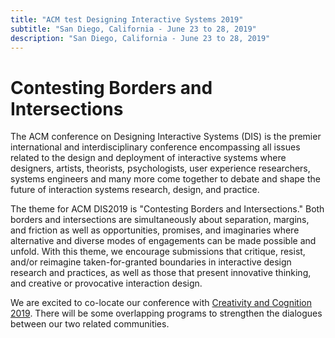 ```yaml
---
title: "ACM test Designing Interactive Systems 2019"
subtitle: "San Diego, California - June 23 to 28, 2019"
description: "San Diego, California - June 23 to 28, 2019"
---
```


# Contesting Borders and Intersections

The ACM conference on Designing Interactive Systems (DIS) is the premier international and interdisciplinary conference encompassing all issues related to the design and deployment of interactive systems where designers, artists, theorists, psychologists, user experience researchers, systems engineers and many more come together to debate and shape the future of interaction systems research, design, and practice.

The theme for ACM DIS2019 is "Contesting Borders and Intersections." Both borders and intersections are simultaneously about separation, margins, and friction as well as opportunities, promises, and imaginaries where alternative and diverse modes of engagements can be made possible and unfold. With this theme, we encourage submissions that critique, resist, and/or reimagine taken-for-granted boundaries in interactive design research and practices, as well as those that present innovative thinking, and creative or provocative interaction design.

We are excited to co-locate our conference with [Creativity and Cognition 2019](http://cc.acm.org/2019/). There will be some overlapping programs to strengthen the dialogues between our two related communities.
